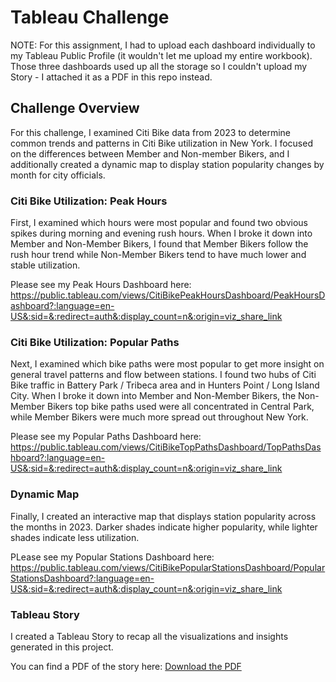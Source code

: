 # Tableau Challenge

NOTE: For this assignment, I had to upload each dashboard individually to my Tableau Public Profile (it wouldn't let me upload my entire workbook). Those three dashboards used up all the storage so I couldn't upload my Story - I attached it as a PDF in this repo instead. 

## Challenge Overview

For this challenge, I examined Citi Bike data from 2023 to determine common trends and patterns in Citi Bike utilization in New York. I focused on the differences between Member and Non-member Bikers, and I additionally created a dynamic map to display station popularity changes by month for city officials.

### Citi Bike Utilization: Peak Hours

First, I examined which hours were most popular and found two obvious spikes during morning and evening rush hours. When I broke it down into Member and Non-Member Bikers, I found that Member Bikers follow the rush hour trend while Non-Member Bikers tend to have much lower and stable utilization.

Please see my Peak Hours Dashboard here: https://public.tableau.com/views/CitiBikePeakHoursDashboard/PeakHoursDashboard?:language=en-US&:sid=&:redirect=auth&:display_count=n&:origin=viz_share_link 

### Citi Bike Utilization: Popular Paths

Next, I examined which bike paths were most popular to get more insight on general travel patterns and flow between stations. I found two hubs of Citi Bike traffic in Battery Park / Tribeca area and in Hunters Point / Long Island City. When I broke it down into Member and Non-Member Bikers, the Non-Member Bikers top bike paths used were all concentrated in Central Park, while Member Bikers were much more spread out throughout New York.

Please see my Popular Paths Dashboard here: https://public.tableau.com/views/CitiBikeTopPathsDashboard/TopPathsDashboard?:language=en-US&:sid=&:redirect=auth&:display_count=n&:origin=viz_share_link

### Dynamic Map

Finally, I created an interactive map that displays station popularity across the months in 2023. Darker shades indicate higher popularity, while lighter shades indicate less utilization.

PLease see my Popular Stations Dashboard here: https://public.tableau.com/views/CitiBikePopularStationsDashboard/PopularStationsDashboard?:language=en-US&:sid=&:redirect=auth&:display_count=n&:origin=viz_share_link

### Tableau Story

I created a Tableau Story to recap all the visualizations and insights generated in this project. 

You can find a PDF of the story here: [Download the PDF](/Tableau_Story.pdf)